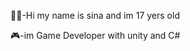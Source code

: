 🙋‍♂️-Hi my name is sina and im 17 yers old

🎮-im Game Developer with unity and C#



<!---
sina8787/sina8787 is a ✨ special ✨ repository because its `README.md` (this file) appears on your GitHub profile.
You can click the Preview link to take a look at your changes.
--->
